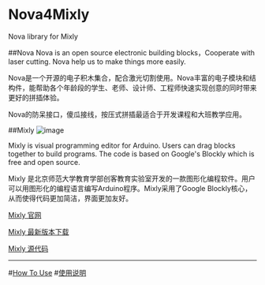 # Nova4Mixly
Nova library for Mixly

##Nova
Nova is an open source electronic building blocks，Cooperate with laser cutting. Nova help us to make things more easily.

Nova是一个开源的电子积木集合，配合激光切割使用。Nova丰富的电子模块和结构件，能帮助各个年龄段的学生、老师、设计师、工程师快速实现创意的同时带来更好的拼插体验。

Nova的防呆接口，傻瓜接线，按压式拼插最适合于开发课程和大班教学应用。

##Mixly
![image](https://raw.githubusercontent.com/xbed/mixly_arduino/master/mixly_arduino/blockly/media/demo.png)

Mixly is visual programming editor for Arduino. Users can drag blocks together to build programs. The code is based on Google's Blockly which is free and open source.

Mixly 是北京师范大学教育学部创客教育实验室开发的一款图形化编程软件。用户可以用图形化的编程语言编写Arduino程序。Mixly采用了Google Blockly核心，从而使得代码更加简洁，界面更加友好。

[Mixly 官网](http://xbed.org/joomla/index.php)

[Mixly 最新版本下载](http://pan.baidu.com/s/1hrnB5MO)

[Mixly 源代码](https://github.com/xbed/Mixly_Arduino)

---------------------------------------------------------------------------------------------------------------------------------------
#[How To Use](https://github.com/StarLabMakeSpace/Nova4Mixly/wiki)
#[使用说明](https://github.com/StarLabMakeSpace/Nova4Mixly/wiki)
